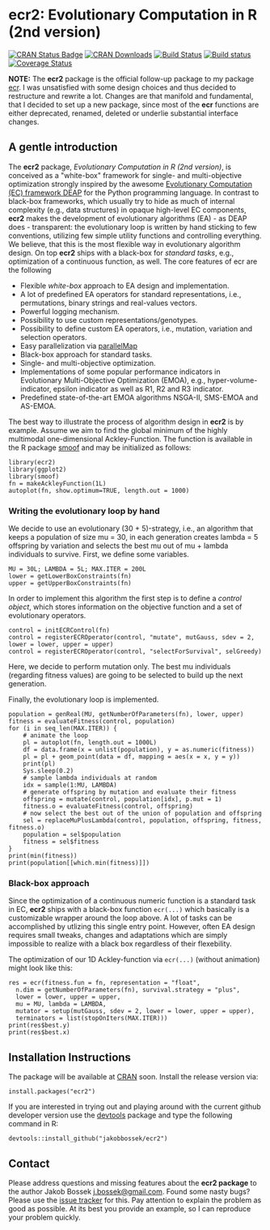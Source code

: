 # ecr2: Evolutionary Computation in R (2nd version)

[![CRAN Status Badge](http://www.r-pkg.org/badges/version/ecr2)](http://cran.r-project.org/web/packages/ecr2)
[![CRAN Downloads](http://cranlogs.r-pkg.org/badges/ecr2)](http://cran.rstudio.com/web/packages/ecr2/index.html)
[![Build Status](https://travis-ci.org/jakobbossek/ecr2.svg?branch=master)](https://travis-ci.org/jakobbossek/ecr2)
[![Build status](https://ci.appveyor.com/api/projects/status/eu0nns2dsgocwntw/branch/master?svg=true)](https://ci.appveyor.com/project/jakobbossek/ecr2/branch/master)
[![Coverage Status](https://coveralls.io/repos/github/jakobbossek/ecr2/badge.svg?branch=master)](https://coveralls.io/github/jakobbossek/ecr2?branch=master)

**NOTE:** The **ecr2** package is the official follow-up package to my package [ecr](https://github.com/jakobbossek/ecr). I was unsatisfied with some design choices and thus decided to restructure and rewrite a lot. Changes are that manifold and fundamental, that I decided to set up a new package, since most of the **ecr** functions are either deprecated, renamed, deleted or underlie substantial interface changes.

## A gentle introduction

The **ecr2** package, *Evolutionary Computation in R (2nd version)*, is conceived as a "white-box" framework for single- and multi-objective optimization strongly inspired by the awesome [Evolutionary Computation (EC) framework DEAP](https://github.com/DEAP/deap) for the Python programming language. In contrast to black-box frameworks, which usually try to hide as much of internal complexity (e.g., data structures) in opaque high-level EC components, **ecr2** makes the development of evolutionary algorithms (EA) - as DEAP does - transparent: the evolutionary loop is written by hand sticking to few conventions, utilizing few simple utility functions and controlling everything. We believe, that this is the most flexible way in evolutionary algorithm design. On top **ecr2** ships with a black-box for *standard tasks*, e.g., optimization of a continuous function, as well. The core features of ecr are the following

* Flexible *white-box* approach to EA design and implementation.
* A lot of predefined EA operators for standard representations, i.e., permutations, binary strings and real-values vectors.
* Powerful logging mechanism.
* Possibility to use custom representations/genotypes.
* Possibility to define custom EA operators, i.e., mutation, variation and selection operators.
* Easy parallelization via [parallelMap](https://cran.r-project.org/web/packages/parallelMap/index.html)
* Black-box approach for standard tasks.
* Single- and multi-objective optimization.
* Implementations of some popular performance indicators in Evolutionary Multi-Objective Optimization (EMOA), e.g., hyper-volume-indicator, epsilon indicator as well as R1, R2 and R3 indicator.
* Predefined state-of-the-art EMOA algorithms NSGA-II, SMS-EMOA and AS-EMOA.

The best way to illustrate the process of algorithm design in **ecr2** is by example. Assume we aim to find the global minimum of the highly multimodal one-dimensional Ackley-Function. The function is available in the R package [smoof](https://cran.r-project.org/web/packages/smoof/index.html) and may be initialized as follows:
```splus
library(ecr2)
library(ggplot2)
library(smoof)
fn = makeAckleyFunction(1L)
autoplot(fn, show.optimum=TRUE, length.out = 1000)
```

### Writing the evolutionary loop by hand

We decide to use an evolutionary (30 + 5)-strategy, i.e., an algorithm that keeps a population of size mu = 30, in each generation creates lambda = 5 offspring by variation and selects the best mu out of mu + lambda individuals to survive. First, we define some variables.
```splus
MU = 30L; LAMBDA = 5L; MAX.ITER = 200L
lower = getLowerBoxConstraints(fn)
upper = getUpperBoxConstraints(fn)
```

In order to implement this algorithm the first step is to define a *control object*, which stores information on the objective function and a set of evolutionary operators.
```splus
control = initECRControl(fn)
control = registerECROperator(control, "mutate", mutGauss, sdev = 2, lower = lower, upper = upper)
control = registerECROperator(control, "selectForSurvival", selGreedy)
```
Here, we decide to perform mutation only. The best mu individuals (regarding fitness values) are going to be selected to build up the next generation.

Finally, the evolutionary loop is implemented. 
```splus
population = genReal(MU, getNumberOfParameters(fn), lower, upper)
fitness = evaluateFitness(control, population)
for (i in seq_len(MAX.ITER)) {
    # animate the loop
    pl = autoplot(fn, length.out = 1000L)
    df = data.frame(x = unlist(population), y = as.numeric(fitness))
    pl = pl + geom_point(data = df, mapping = aes(x = x, y = y))
    print(pl)
    Sys.sleep(0.2)
    # sample lambda individuals at random
    idx = sample(1:MU, LAMBDA)
    # generate offspring by mutation and evaluate their fitness
    offspring = mutate(control, population[idx], p.mut = 1)
    fitness.o = evaluateFitness(control, offspring)
    # now select the best out of the union of population and offspring
    sel = replaceMuPlusLambda(control, population, offspring, fitness, fitness.o)
    population = sel$population
    fitness = sel$fitness
}
print(min(fitness))
print(population[[which.min(fitness)]])
```

### Black-box approach

Since the optimization of a continuous numeric function is a standard task in EC, **ecr2** ships with a black-box function `ecr(...)` which basically is a customizable wrapper around the loop above. A lot of tasks can be accomplished by utlizing this single entry point. However, often EA design requires small tweaks, changes and adaptations which are simply impossible to realize with a black box regardless of their flexebility.

The optimization of our 1D Ackley-function via `ecr(...)` (without animation) might look like this:
```splus
res = ecr(fitness.fun = fn, representation = "float",
  n.dim = getNumberOfParameters(fn), survival.strategy = "plus",
  lower = lower, upper = upper,
  mu = MU, lambda = LAMBDA,
  mutator = setup(mutGauss, sdev = 2, lower = lower, upper = upper),
  terminators = list(stopOnIters(MAX.ITER)))
print(res$best.y)
print(res$best.x)
```

## Installation Instructions

The package will be available at [CRAN](http://cran.r-project.org) soon. Install the release version via:
```splus
install.packages("ecr2")
```
If you are interested in trying out and playing around with the current github developer version use the [devtools](https://github.com/hadley/devtools) package and type the following command in R:

```splus
devtools::install_github("jakobbossek/ecr2")
```

## Contact

Please address questions and missing features about the **ecr2 package** to the author Jakob Bossek <j.bossek@gmail.com>. Found some nasty bugs? Please use the [issue tracker](https://github.com/jakobbossek/ecr2/issues) for this. Pay attention to explain the problem as good as possible. At its best you provide an example, so I can reproduce your problem quickly.



